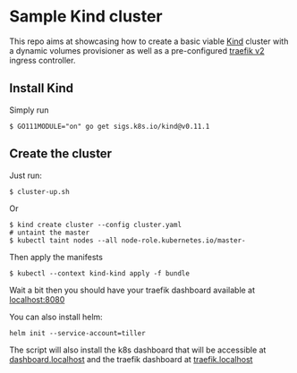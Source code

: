 # Sample Kind cluster

This repo aims at showcasing how to create a basic viable [Kind](https://kind.sigs.k8s.io/) cluster with a dynamic volumes provisioner as well as a pre-configured [traefik v2](https://doc.traefik.io/traefik/v2.3/) ingress controller.

## Install Kind
Simply run
```
$ GO111MODULE="on" go get sigs.k8s.io/kind@v0.11.1
```

## Create the cluster
Just run:
```
$ cluster-up.sh
```
Or
```
$ kind create cluster --config cluster.yaml
# untaint the master
$ kubectl taint nodes --all node-role.kubernetes.io/master-
```
Then apply the manifests
```
$ kubectl --context kind-kind apply -f bundle
```

Wait a bit then you should have your traefik dashboard available at [localhost:8080](http://localhost:8080)

You can also install helm:
```
helm init --service-account=tiller
```

The script will also install the k8s dashboard that will be accessible at [dashboard.localhost](http://dashboard.localhost) and the traefik dashboard at [traefik.localhost](http://traefik.localhost/dashboard/#/)
